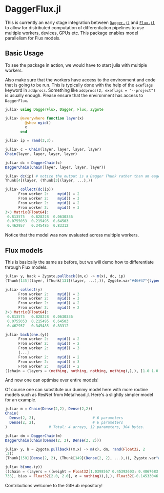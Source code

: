 # DaggerFlux.jl

This is currently an early stage integration between [`Dagger.jl`](https://github.com/JuliaParallel/Dagger.jl) and [`Flux.jl`](https://github.com/FluxML/Flux.jl) to allow for distributed computation of differentiation pipelines to use multiple workers, devices, GPUs etc. This package enables model parallelism for Flux models.

## Basic Usage

To see the package in action, we would have to start julia with multiple workers.

Also make sure that the workers have access to the environment and code that is going to be run. This is typically done with the help of the `exeflags` keyword in `addprocs`. Something like `addprocs(2, exeflags = "--project")` is usually enough. Please ensure that the environment has access to `DaggerFlux`.

```julia
julia> using DaggerFlux, Dagger, Flux, Zygote

julia> @everywhere function layer(x)
         @show myid()
         x
       end

julia> ip = rand(3,3);

julia> c = Chain(layer, layer, layer, layer)
Chain(layer, layer, layer, layer)

julia> dc = DaggerChain(c)
DaggerChain(Chain(layer, layer, layer, layer))

julia> dc(ip) # notice the output is a Dagger Thunk rather than an eager evaluation
Thunk[4](layer, (Thunk[3](layer, ...),))

julia> collect(dc(ip))
      From worker 2:    myid() = 2
      From worker 2:    myid() = 3
      From worker 2:    myid() = 2
      From worker 2:    myid() = 3
3×3 Matrix{Float64}:
 0.813575   0.828228  0.0630336
 0.0755053  0.215495  0.64503
 0.462957   0.345485  0.83312
```

Notice that the model was now evaluated across multiple workers.

## Flux models

This is basically the same as before, but we will demo how to differentiate through Flux models.

```julia
julia> y, back = Zygote.pullback((m,x) -> m(x), dc, ip)
(Thunk[135](layer, (Thunk[131](layer, ...),)), Zygote.var"#46#47"{typeof(∂(#11))}(∂(#11)))

julia> collect(y)
      From worker 2:    myid() = 3
      From worker 2:    myid() = 3
      From worker 2:    myid() = 2
      From worker 2:    myid() = 2
3×3 Matrix{Float64}:
 0.813575   0.828228  0.0630336
 0.0755053  0.215495  0.64503
 0.462957   0.345485  0.83312

julia> back(one.(y))
      From worker 2:    myid() = 2
      From worker 2:    myid() = 2
      From worker 2:    myid() = 3
      [...]
      From worker 2:    myid() = 2
      From worker 2:    myid() = 3
      From worker 2:    myid() = 2
((chain = (layers = (nothing, nothing, nothing, nothing),),), [1.0 1.0 1.0; 1.0 1.0 1.0; 1.0 1.0 1.0])
```

And now one can optimise over entire models!

Of course one can substitute our dummy model here with more routine models such as ResNet from Metalhead.jl. Here's a slightly simpler model for an example.

```julia
julia> m = Chain(Dense(2,2), Dense(2,2))
Chain(
  Dense(2, 2),                          # 6 parameters
  Dense(2, 2),                          # 6 parameters
)                   # Total: 4 arrays, 12 parameters, 304 bytes.

julia> dm = DaggerChain(m)
DaggerChain(Chain(Dense(2, 2), Dense(2, 2)))

julia> y, b = Zygote.pullback((m,x) -> m(x), dm, rand(Float32, 2
,2))
(Thunk[150](Dense(2, 2), (Thunk[149](Dense(2, 2), ...),)), Zygote.var"#46#47"{typeof(∂(#13))}(∂(#13)))

julia> b(one.(y))
((chain = (layers = ((weight = Float32[1.0398567 0.45392603; 0.4867683 0.21248773], bias = Float32[1.6065784, 0.75205684], σ = nothing), (weight = Float32[-1.247205 1.2783735; -1.247205 1.278
735], bias = Float32[2.0, 2.0], σ = nothing)),),), Float32[-0.14533046 -0.14533046; -0.58934844 -0.58934844])
```


Contributions welcome to the GitHub repository!

